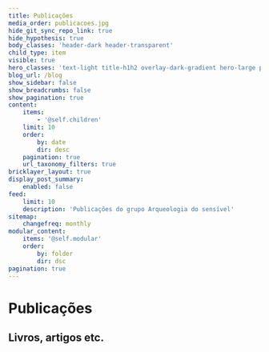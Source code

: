 ```yaml
---
title: Publicações
media_order: publicacoes.jpg
hide_git_sync_repo_link: true
hide_hypothesis: true
body_classes: 'header-dark header-transparent'
child_type: item
visible: true
hero_classes: 'text-light title-h1h2 overlay-dark-gradient hero-large parallax'
blog_url: /blog
show_sidebar: false
show_breadcrumbs: false
show_pagination: true
content:
    items:
        - '@self.children'
    limit: 10
    order:
        by: date
        dir: desc
    pagination: true
    url_taxonomy_filters: true
bricklayer_layout: true
display_post_summary:
    enabled: false
feed:
    limit: 10
    description: 'Publicações do grupo Arqueologia do sensível'
sitemap:
    changefreq: monthly
modular_content:
    items: '@self.modular'
    order:
        by: folder
        dir: dsc
pagination: true
---
```


# **Publicações**
## Livros, artigos etc.